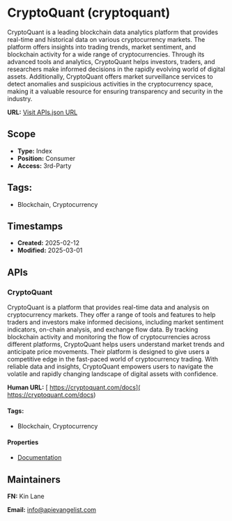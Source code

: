 # CryptoQuant (cryptoquant)
CryptoQuant is a leading blockchain data analytics platform that provides real-time and historical data on various cryptocurrency markets. The platform offers insights into trading trends, market sentiment, and blockchain activity for a wide range of cryptocurrencies. Through its advanced tools and analytics, CryptoQuant helps investors, traders, and researchers make informed decisions in the rapidly evolving world of digital assets. Additionally, CryptoQuant offers market surveillance services to detect anomalies and suspicious activities in the cryptocurrency space, making it a valuable resource for ensuring transparency and security in the industry.

**URL:** [Visit APIs.json URL](https://raw.githubusercontent.com/api-evangelist/cryptoquant/refs/heads/main/apis.yml)

## Scope

- **Type:** Index 
- **Position:** Consumer 
- **Access:** 3rd-Party 

## Tags:

 - Blockchain, Cryptocurrency

## Timestamps

- **Created:** 2025-02-12 
- **Modified:** 2025-03-01 

## APIs

### CryptoQuant
CryptoQuant is a platform that provides real-time data and analysis on cryptocurrency markets. They offer a range of tools and features to help traders and investors make informed decisions, including market sentiment indicators, on-chain analysis, and exchange flow data. By tracking blockchain activity and monitoring the flow of cryptocurrencies across different platforms, CryptoQuant helps users understand market trends and anticipate price movements. Their platform is designed to give users a competitive edge in the fast-paced world of cryptocurrency trading. With reliable data and insights, CryptoQuant empowers users to navigate the volatile and rapidly changing landscape of digital assets with confidence.

**Human URL:** [ https://cryptoquant.com/docs]( https://cryptoquant.com/docs)


#### Tags:

 - Blockchain, Cryptocurrency

#### Properties

- [Documentation]( https://cryptoquant.com/docs)

## Maintainers

**FN:** Kin Lane

**Email:** info@apievangelist.com

